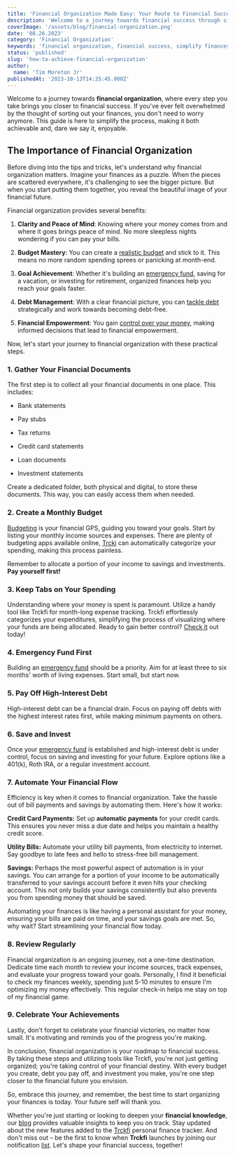 ```yaml
---
title: 'Financial Organization Made Easy: Your Route to Financial Success'
description: 'Welcome to a journey towards financial success through simplified financial organization. If you''ve ever felt overwhelmed by the thought of sorting out your finances, this guide is here to simplify the process, making it both achievable and, dare we say it, enjoyable. Start your journey to financial organization with confidence and ease.'
coverImage: '/assets/blog/financial-organization.png'
date: '08.26.2023'
category: 'Financial Organization'
keywords: 'financial organization, financial success, simplify finances, money management, budgeting, expense tracking, financial planning, financial goals, financial tips, financial empowerment'
status: 'published'
slug: 'how-to-achieve-financial-organization'
author:
  name: 'Tim Moreton Jr'
publishedAt: '2023-10-13T14:25:45.000Z'
---
```


Welcome to a journey towards **financial organization**, where every step you take brings you closer to financial success. If you've ever felt overwhelmed by the thought of sorting out your finances, you don't need to worry anymore. This guide is here to simplify the process, making it both achievable and, dare we say it, enjoyable.

## The Importance of Financial Organization

Before diving into the tips and tricks, let's understand why financial organization matters. Imagine your finances as a puzzle. When the pieces are scattered everywhere, it's challenging to see the bigger picture. But when you start putting them together, you reveal the beautiful image of your financial future.

Financial organization provides several benefits:

1. **Clarity and Peace of Mind**: Knowing where your money comes from and where it goes brings peace of mind. No more sleepless nights wondering if you can pay your bills.

2. **Budget Mastery**: You can create a [realistic budget](/blog/five-truths-about-personal-finance#realistic-budget) and stick to it. This means no more random spending sprees or panicking at month-end.

3. **Goal Achievement**: Whether it's building an [emergency fund](/blog/prepare-for-the-unexpected-the-value-of-building-an-emergency-fund), saving for a vacation, or investing for retirement, organized finances help you reach your goals faster.

4. **Debt Management**: With a clear financial picture, you can [tackle debt](/blog/five-truths-about-personal-finance#debt) strategically and work towards becoming debt-free.

5. **Financial Empowerment**: You gain [control over your money](/track-finances-reach-financial-success), making informed decisions that lead to financial empowerment.

Now, let's start your journey to financial organization with these practical steps.

### 1\. Gather Your Financial Documents

The first step is to collect all your financial documents in one place. This includes:

- Bank statements

- Pay stubs

- Tax returns

- Credit card statements

- Loan documents

- Investment statements

Create a dedicated folder, both physical and digital, to store these documents. This way, you can easily access them when needed.

### 2\. Create a Monthly Budget

[Budgeting](/blog/budgeting-made-easy) is your financial GPS, guiding you toward your goals. Start by listing your monthly income sources and expenses. There are plenty of budgeting apps available online, [Trcki](/) can automatically categorize your spending, making this process painless.

Remember to allocate a portion of your income to savings and investments. **Pay yourself first!**

### 3\. Keep Tabs on Your Spending

Understanding where your money is spent is paramount. Utilize a handy tool like Trckfi for month-long expense tracking. Trckfi effortlessly categorizes your expenditures, simplifying the process of visualizing where your funds are being allocated. Ready to gain better control? [Check it](/#get-notified) out today!

### 4\. Emergency Fund First

Building an [emergency fund](/blog/prepare-for-the-unexpected-the-value-of-building-an-emergency-fund) should be a priority. Aim for at least three to six months' worth of living expenses. Start small, but start now.

### 5\. Pay Off High-Interest Debt

High-interest debt can be a financial drain. Focus on paying off debts with the highest interest rates first, while making minimum payments on others.

### 6\. Save and Invest

Once your [emergency fund](/blog/prepare-for-the-unexpected-the-value-of-building-an-emergency-fund) is established and high-interest debt is under control, focus on saving and investing for your future. Explore options like a 401(k), Roth IRA, or a regular investment account.

### 7\. Automate Your Financial Flow

Efficiency is key when it comes to financial organization. Take the hassle out of bill payments and savings by automating them. Here's how it works:

**Credit Card Payments:** Set up **automatic payments** for your credit cards. This ensures you never miss a due date and helps you maintain a healthy credit score.

**Utility Bills:** Automate your utility bill payments, from electricity to internet. Say goodbye to late fees and hello to stress-free bill management.

**Savings:** Perhaps the most powerful aspect of automation is in your savings. You can arrange for a portion of your income to be automatically transferred to your savings account before it even hits your checking account. This not only builds your savings consistently but also prevents you from spending money that should be saved.

Automating your finances is like having a personal assistant for your money, ensuring your bills are paid on time, and your savings goals are met. So, why wait? Start streamlining your financial flow today.

### 8\. Review Regularly

Financial organization is an ongoing journey, not a one-time destination. Dedicate time each month to review your income sources, track expenses, and evaluate your progress toward your goals. Personally, I find it beneficial to check my finances weekly, spending just 5-10 minutes to ensure I'm optimizing my money effectively. This regular check-in helps me stay on top of my financial game.

### 9\. Celebrate Your Achievements

Lastly, don't forget to celebrate your financial victories, no matter how small. It's motivating and reminds you of the progress you're making.

In conclusion, financial organization is your roadmap to financial success. By taking these steps and utilizing tools like Trckfi, you're not just getting organized; you're taking control of your financial destiny. With every budget you create, debt you pay off, and investment you make, you're one step closer to the financial future you envision.

So, embrace this journey, and remember, the best time to start organizing your finances is today. Your future self will thank you.

Whether you're just starting or looking to deepen your **financial knowledge**, our [blog](/blog) provides valuable insights to keep you on track. Stay updated about the new features added to the [Trckfi](/) personal finance tracker. And don't miss out – be the first to know when **Trckfi** launches by joining our notification [list](/#get-notified). Let's shape your financial success, together!

